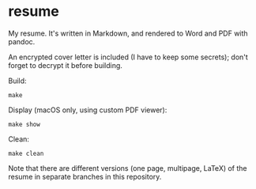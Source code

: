 # resume

My resume.
It's written in Markdown,
and rendered to Word and PDF with pandoc.

An encrypted cover letter is included
(I have to keep some secrets);
don't forget to decrypt it before building.

Build:

    make


Display (macOS only, using custom PDF viewer):

    make show

Clean:

    make clean

Note that there are different versions (one page, multipage, LaTeX) of the resume
in separate branches in this repository.
